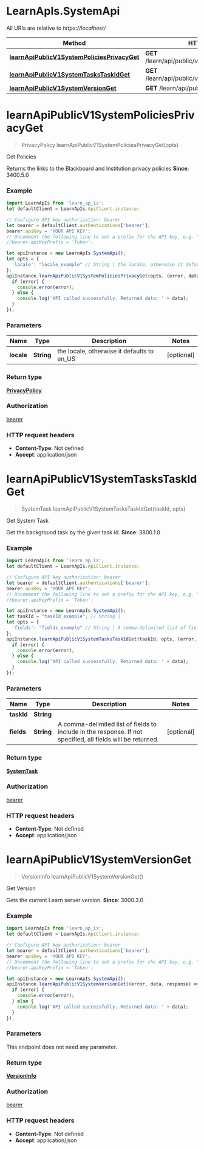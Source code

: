 # LearnApIs.SystemApi

All URIs are relative to *https://localhost/*

Method | HTTP request | Description
------------- | ------------- | -------------
[**learnApiPublicV1SystemPoliciesPrivacyGet**](SystemApi.md#learnApiPublicV1SystemPoliciesPrivacyGet) | **GET** /learn/api/public/v1/system/policies/privacy | Get Policies
[**learnApiPublicV1SystemTasksTaskIdGet**](SystemApi.md#learnApiPublicV1SystemTasksTaskIdGet) | **GET** /learn/api/public/v1/system/tasks/{taskId} | Get System Task
[**learnApiPublicV1SystemVersionGet**](SystemApi.md#learnApiPublicV1SystemVersionGet) | **GET** /learn/api/public/v1/system/version | Get Version

<a name="learnApiPublicV1SystemPoliciesPrivacyGet"></a>
# **learnApiPublicV1SystemPoliciesPrivacyGet**
> PrivacyPolicy learnApiPublicV1SystemPoliciesPrivacyGet(opts)

Get Policies

Returns the links to the Blackboard and Institution privacy policies  **Since**: 3400.5.0

### Example
```javascript
import LearnApIs from 'learn_ap_is';
let defaultClient = LearnApIs.ApiClient.instance;

// Configure API key authorization: bearer
let bearer = defaultClient.authentications['bearer'];
bearer.apiKey = 'YOUR API KEY';
// Uncomment the following line to set a prefix for the API key, e.g. "Token" (defaults to null)
//bearer.apiKeyPrefix = 'Token';

let apiInstance = new LearnApIs.SystemApi();
let opts = { 
  'locale': "locale_example" // String | the locale, otherwise it defaults to en_US
};
apiInstance.learnApiPublicV1SystemPoliciesPrivacyGet(opts, (error, data, response) => {
  if (error) {
    console.error(error);
  } else {
    console.log('API called successfully. Returned data: ' + data);
  }
});
```

### Parameters

Name | Type | Description  | Notes
------------- | ------------- | ------------- | -------------
 **locale** | **String**| the locale, otherwise it defaults to en_US | [optional] 

### Return type

[**PrivacyPolicy**](PrivacyPolicy.md)

### Authorization

[bearer](../README.md#bearer)

### HTTP request headers

 - **Content-Type**: Not defined
 - **Accept**: application/json

<a name="learnApiPublicV1SystemTasksTaskIdGet"></a>
# **learnApiPublicV1SystemTasksTaskIdGet**
> SystemTask learnApiPublicV1SystemTasksTaskIdGet(taskId, opts)

Get System Task

Get the background task by the given task Id.  **Since**: 3800.1.0

### Example
```javascript
import LearnApIs from 'learn_ap_is';
let defaultClient = LearnApIs.ApiClient.instance;

// Configure API key authorization: bearer
let bearer = defaultClient.authentications['bearer'];
bearer.apiKey = 'YOUR API KEY';
// Uncomment the following line to set a prefix for the API key, e.g. "Token" (defaults to null)
//bearer.apiKeyPrefix = 'Token';

let apiInstance = new LearnApIs.SystemApi();
let taskId = "taskId_example"; // String | 
let opts = { 
  'fields': "fields_example" // String | A comma-delimited list of fields to include in the response. If not specified, all fields will be returned.
};
apiInstance.learnApiPublicV1SystemTasksTaskIdGet(taskId, opts, (error, data, response) => {
  if (error) {
    console.error(error);
  } else {
    console.log('API called successfully. Returned data: ' + data);
  }
});
```

### Parameters

Name | Type | Description  | Notes
------------- | ------------- | ------------- | -------------
 **taskId** | **String**|  | 
 **fields** | **String**| A comma-delimited list of fields to include in the response. If not specified, all fields will be returned. | [optional] 

### Return type

[**SystemTask**](SystemTask.md)

### Authorization

[bearer](../README.md#bearer)

### HTTP request headers

 - **Content-Type**: Not defined
 - **Accept**: application/json

<a name="learnApiPublicV1SystemVersionGet"></a>
# **learnApiPublicV1SystemVersionGet**
> VersionInfo learnApiPublicV1SystemVersionGet()

Get Version

Gets the current Learn server version.  **Since**: 3000.3.0

### Example
```javascript
import LearnApIs from 'learn_ap_is';
let defaultClient = LearnApIs.ApiClient.instance;

// Configure API key authorization: bearer
let bearer = defaultClient.authentications['bearer'];
bearer.apiKey = 'YOUR API KEY';
// Uncomment the following line to set a prefix for the API key, e.g. "Token" (defaults to null)
//bearer.apiKeyPrefix = 'Token';

let apiInstance = new LearnApIs.SystemApi();
apiInstance.learnApiPublicV1SystemVersionGet((error, data, response) => {
  if (error) {
    console.error(error);
  } else {
    console.log('API called successfully. Returned data: ' + data);
  }
});
```

### Parameters
This endpoint does not need any parameter.

### Return type

[**VersionInfo**](VersionInfo.md)

### Authorization

[bearer](../README.md#bearer)

### HTTP request headers

 - **Content-Type**: Not defined
 - **Accept**: application/json

